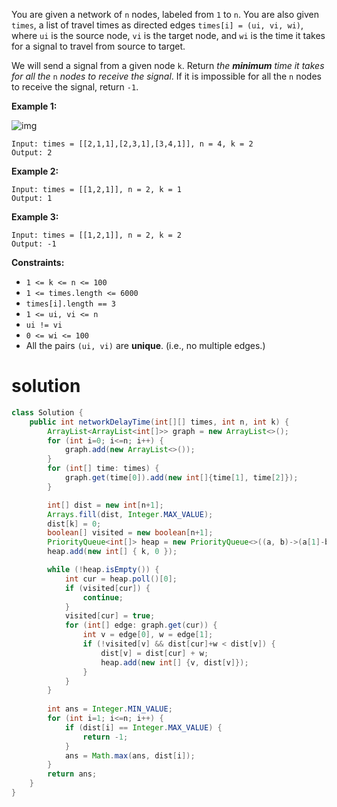 You are given a network of `n` nodes, labeled from `1` to `n`. You are also given `times`, a list of travel times as directed edges `times[i] = (ui, vi, wi)`, where `ui` is the source node, `vi` is the target node, and `wi` is the time it takes for a signal to travel from source to target.

We will send a signal from a given node `k`. Return *the **minimum** time it takes for all the* `n` *nodes to receive the signal*. If it is impossible for all the `n` nodes to receive the signal, return `-1`.

 

**Example 1:**

![img](https://assets.leetcode.com/uploads/2019/05/23/931_example_1.png)

```
Input: times = [[2,1,1],[2,3,1],[3,4,1]], n = 4, k = 2
Output: 2
```

**Example 2:**

```
Input: times = [[1,2,1]], n = 2, k = 1
Output: 1
```

**Example 3:**

```
Input: times = [[1,2,1]], n = 2, k = 2
Output: -1
```

 

**Constraints:**

- `1 <= k <= n <= 100`
- `1 <= times.length <= 6000`
- `times[i].length == 3`
- `1 <= ui, vi <= n`
- `ui != vi`
- `0 <= wi <= 100`
- All the pairs `(ui, vi)` are **unique**. (i.e., no multiple edges.)

# solution

```java
class Solution {
    public int networkDelayTime(int[][] times, int n, int k) {
        ArrayList<ArrayList<int[]>> graph = new ArrayList<>();
        for (int i=0; i<=n; i++) {
            graph.add(new ArrayList<>());
        }
        for (int[] time: times) {
            graph.get(time[0]).add(new int[]{time[1], time[2]});
        }

        int[] dist = new int[n+1];
        Arrays.fill(dist, Integer.MAX_VALUE);
        dist[k] = 0;
        boolean[] visited = new boolean[n+1];
        PriorityQueue<int[]> heap = new PriorityQueue<>((a, b)->(a[1]-b[1]));
        heap.add(new int[] { k, 0 });

        while (!heap.isEmpty()) {
            int cur = heap.poll()[0];
            if (visited[cur]) {
                continue;
            }
            visited[cur] = true;
            for (int[] edge: graph.get(cur)) {
                int v = edge[0], w = edge[1];
                if (!visited[v] && dist[cur]+w < dist[v]) {
                    dist[v] = dist[cur] + w;
                    heap.add(new int[] {v, dist[v]});
                }
            }
        }
        
        int ans = Integer.MIN_VALUE;
        for (int i=1; i<=n; i++) {
            if (dist[i] == Integer.MAX_VALUE) {
                return -1;
            }
            ans = Math.max(ans, dist[i]);
        }
        return ans;
    }
}
```

